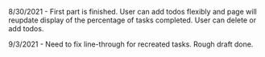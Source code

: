 8/30/2021 - First part is finished. User can add todos flexibly and page will reupdate display of the percentage of tasks completed. User can delete or add todos.

9/3/2021 - Need to fix line-through for recreated tasks. Rough draft done.